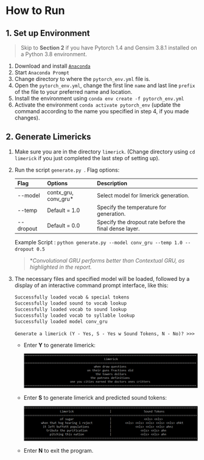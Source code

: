 # How to Run
## 1. Set up Environment

> Skip to **Section 2** if you have Pytorch 1.4 and Gensim 3.8.1 installed on a Python 3.8 environment.

1. Download and install [`Anaconda`](https://www.anaconda.com/)
2. Start `Anaconda Prompt`
3. Change directory to where the `pytorch_env.yml` file is.
4. Open the `pytorch_env.yml`, change the first line `name` and last line `prefix` of the file to your preferred name and location. 
5. Install the environment using `conda env create -f pytorch_env.yml`
6. Activate the environment `conda activate pytorch_env` (update the command according to the name you specified in step 4, if you made changes).

## 2. Generate Limericks

1. Make sure you are in the directory `limerick`. (Change directory using `cd limerick` if you just completed the last step of setting up).

2. Run the script `generate.py `. Flag options:

   | Flag      | Options              | Description                                            |
   | --------- | -------------------- | ------------------------------------------------------ |
   | --model   | contx_gru, conv_gru* | Select model for limerick generation.                  |
   | --temp    | Default = 1.0        | Specify the temperature for generation.                |
   | --dropout | Default = 0.0        | Specify the dropout rate before the final dense layer. |

   Example Script : `python generate.py --model conv_gru --temp 1.0 --dropout 0.5`

   > **Convolutional GRU performs better than Contextual GRU, as highlighted in the report.*

3. The necessary files and specified model will be loaded, followed by a display of an interactive command prompt interface, like this:

   ```
   Successfully loaded vocab & special tokens
   Successfully loaded sound to vocab lookup
   Successfully loaded vocab to sound lookup
   Successfully loaded vocab to syllable lookup
   Successfully loaded model conv_gru
   
   Generate a limerick (Y - Yes, S - Yes w Sound Tokens, N - No)? >>> 
   ```

   - Enter **Y** to generate limerick:

     ![cmd_ui_limerick_sample](screenshots/cmd_ui_limerick_sample.png)

   - Enter **S** to generate limerick and predicted sound tokens:

     ![cmd_ui_limerick_n_sound_sample](screenshots/cmd_ui_limerick_n_sound_sample.png)

   - Enter **N** to exit the program.

